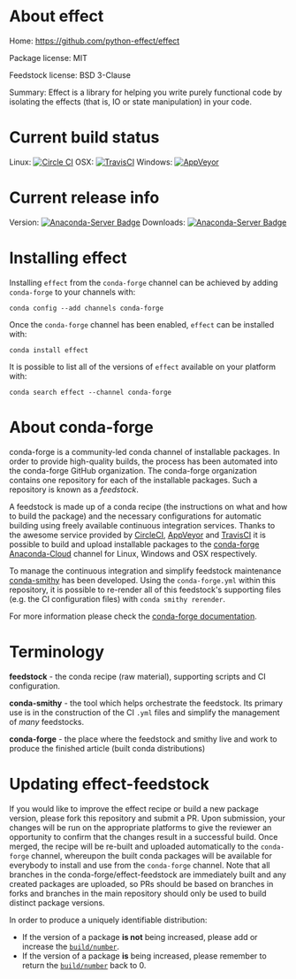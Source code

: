 About effect
============

Home: https://github.com/python-effect/effect

Package license: MIT

Feedstock license: BSD 3-Clause

Summary: Effect is a library for helping you write purely functional code by isolating the effects (that is, IO or state manipulation) in your code.




Current build status
====================

Linux: [![Circle CI](https://circleci.com/gh/conda-forge/effect-feedstock.svg?style=shield)](https://circleci.com/gh/conda-forge/effect-feedstock)
OSX: [![TravisCI](https://travis-ci.org/conda-forge/effect-feedstock.svg?branch=master)](https://travis-ci.org/conda-forge/effect-feedstock)
Windows: [![AppVeyor](https://ci.appveyor.com/api/projects/status/github/conda-forge/effect-feedstock?svg=True)](https://ci.appveyor.com/project/conda-forge/effect-feedstock/branch/master)

Current release info
====================
Version: [![Anaconda-Server Badge](https://anaconda.org/conda-forge/effect/badges/version.svg)](https://anaconda.org/conda-forge/effect)
Downloads: [![Anaconda-Server Badge](https://anaconda.org/conda-forge/effect/badges/downloads.svg)](https://anaconda.org/conda-forge/effect)

Installing effect
=================

Installing `effect` from the `conda-forge` channel can be achieved by adding `conda-forge` to your channels with:

```
conda config --add channels conda-forge
```

Once the `conda-forge` channel has been enabled, `effect` can be installed with:

```
conda install effect
```

It is possible to list all of the versions of `effect` available on your platform with:

```
conda search effect --channel conda-forge
```


About conda-forge
=================

conda-forge is a community-led conda channel of installable packages.
In order to provide high-quality builds, the process has been automated into the
conda-forge GitHub organization. The conda-forge organization contains one repository
for each of the installable packages. Such a repository is known as a *feedstock*.

A feedstock is made up of a conda recipe (the instructions on what and how to build
the package) and the necessary configurations for automatic building using freely
available continuous integration services. Thanks to the awesome service provided by
[CircleCI](https://circleci.com/), [AppVeyor](http://www.appveyor.com/)
and [TravisCI](https://travis-ci.org/) it is possible to build and upload installable
packages to the [conda-forge](https://anaconda.org/conda-forge)
[Anaconda-Cloud](http://docs.anaconda.org/) channel for Linux, Windows and OSX respectively.

To manage the continuous integration and simplify feedstock maintenance
[conda-smithy](http://github.com/conda-forge/conda-smithy) has been developed.
Using the ``conda-forge.yml`` within this repository, it is possible to re-render all of
this feedstock's supporting files (e.g. the CI configuration files) with ``conda smithy rerender``.

For more information please check the [conda-forge documentation](https://conda-forge.org/docs/).

Terminology
===========

**feedstock** - the conda recipe (raw material), supporting scripts and CI configuration.

**conda-smithy** - the tool which helps orchestrate the feedstock.
                   Its primary use is in the construction of the CI ``.yml`` files
                   and simplify the management of *many* feedstocks.

**conda-forge** - the place where the feedstock and smithy live and work to
                  produce the finished article (built conda distributions)


Updating effect-feedstock
=========================

If you would like to improve the effect recipe or build a new
package version, please fork this repository and submit a PR. Upon submission,
your changes will be run on the appropriate platforms to give the reviewer an
opportunity to confirm that the changes result in a successful build. Once
merged, the recipe will be re-built and uploaded automatically to the
`conda-forge` channel, whereupon the built conda packages will be available for
everybody to install and use from the `conda-forge` channel.
Note that all branches in the conda-forge/effect-feedstock are
immediately built and any created packages are uploaded, so PRs should be based
on branches in forks and branches in the main repository should only be used to
build distinct package versions.

In order to produce a uniquely identifiable distribution:
 * If the version of a package **is not** being increased, please add or increase
   the [``build/number``](http://conda.pydata.org/docs/building/meta-yaml.html#build-number-and-string).
 * If the version of a package **is** being increased, please remember to return
   the [``build/number``](http://conda.pydata.org/docs/building/meta-yaml.html#build-number-and-string)
   back to 0.